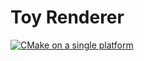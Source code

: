 # Toy Renderer

[![CMake on a single platform](https://github.com/rfdickerson/toyrenderer/actions/workflows/cmake-single-platform.yml/badge.svg)](https://github.com/rfdickerson/toyrenderer/actions/workflows/cmake-single-platform.yml)


